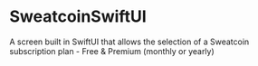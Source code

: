 # SweatcoinSwiftUI
A screen built in SwiftUI that allows the selection of a Sweatcoin subscription plan - Free &amp; Premium (monthly or yearly)
